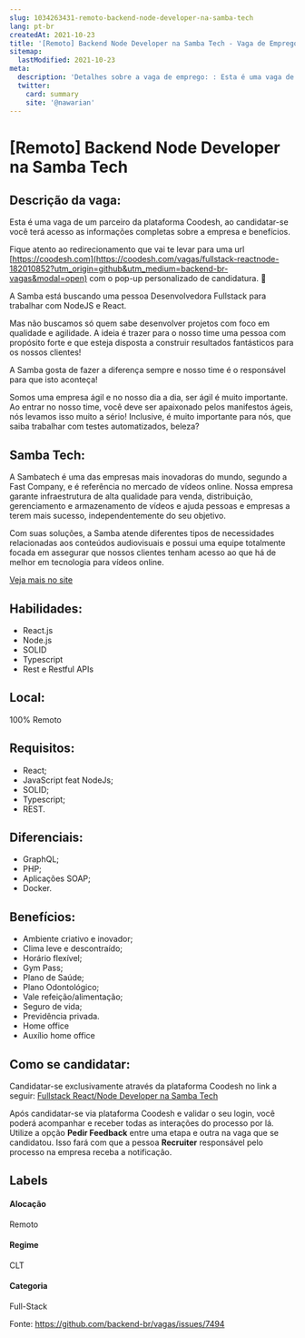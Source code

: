 ```yaml
---
slug: 1034263431-remoto-backend-node-developer-na-samba-tech
lang: pt-br
createdAt: 2021-10-23
title: '[Remoto] Backend Node Developer na Samba Tech - Vaga de Emprego'
sitemap:
  lastModified: 2021-10-23
meta:
  description: 'Detalhes sobre a vaga de emprego: : Esta é uma vaga de um parceiro da plataforma Coodesh, ao candidatar-se você terá acesso as informações completas sobre a empresa e benefícios.  Fique atento ao redirecionamento que vai te levar para uma url [https://coodesh.com](https://coodesh.com/vagas/fullstack-reactnode-182010852?utm_origin=github&utm_medium=backend-br-vagas&modal=open) com o pop-up personalizado de candidatura. 👋 <p>A Samba está buscando uma pessoa Desenvolvedora Fullstack para trabalhar com NodeJS e React.</p> <p>Mas não buscamos só quem sabe desenvolver projetos com foco em qualidade e agilidade. A ideia é trazer para o nosso time uma pessoa com propósito forte e que esteja disposta a construir resultados fantásticos para os nossos clientes!</p> <p>A Samba gosta de fazer a diferença sempre e nosso time é o responsável para que isto aconteça!</p> <p>Somos uma empresa ágil e no nosso dia a dia, ser ágil é muito importante. Ao entrar no nosso time, você deve ser apaixonado pelos manifestos ágeis, nós levamos isso muito a sério! Inclusive, é muito importante para nós, que saiba trabalhar com testes automatizados, beleza?</p>'
  twitter:
    card: summary
    site: '@nawarian'
---
```


# [Remoto] Backend Node Developer na Samba Tech

## Descrição da vaga: 
Esta é uma vaga de um parceiro da plataforma Coodesh, ao candidatar-se você terá acesso as informações completas sobre a empresa e benefícios.


Fique atento ao redirecionamento que vai te levar para uma url [https://coodesh.com](https://coodesh.com/vagas/fullstack-reactnode-182010852?utm_origin=github&utm_medium=backend-br-vagas&modal=open) com o pop-up personalizado de candidatura. 👋
<p>A Samba está buscando uma pessoa Desenvolvedora Fullstack para trabalhar com NodeJS e React.</p>
<p>Mas não buscamos só quem sabe desenvolver projetos com foco em qualidade e agilidade. A ideia é trazer para o nosso time uma pessoa com propósito forte e que esteja disposta a construir resultados fantásticos para os nossos clientes!</p>
<p>A Samba gosta de fazer a diferença sempre e nosso time é o responsável para que isto aconteça!</p>
<p>Somos uma empresa ágil e no nosso dia a dia, ser ágil é muito importante. Ao entrar no nosso time, você deve ser apaixonado pelos manifestos ágeis, nós levamos isso muito a sério! Inclusive, é muito importante para nós, que saiba trabalhar com testes automatizados, beleza?</p>

## Samba Tech: 
 <p>A Sambatech é uma das empresas mais inovadoras do mundo, segundo a Fast Company, e é referência no mercado de vídeos online. Nossa empresa garante infraestrutura de alta qualidade para venda, distribuição, gerenciamento e armazenamento de vídeos e ajuda pessoas e empresas a terem mais sucesso, independentemente do seu objetivo.</p>
<p>Com suas soluções, a Samba atende diferentes tipos de necessidades relacionadas aos conteúdos audiovisuais e possui uma equipe totalmente focada em assegurar que nossos clientes tenham acesso ao que há de melhor em tecnologia para vídeos online.&nbsp;&nbsp;&nbsp;</p><a href='https://coodesh.com/empresas/samba-tech'>Veja mais no site</a>

 ## Habilidades: 
 - React.js 
- Node.js 
- SOLID 
- Typescript 
- Rest e Restful APIs
## Local: 
 100% Remoto
## Requisitos: 
 - React; 
- JavaScript feat NodeJs; 
- SOLID; 
- Typescript; 
- REST.
## Diferenciais: 
 - GraphQL; 
- PHP; 
- Aplicações SOAP; 
- Docker.
## Benefícios: 
 - Ambiente criativo e inovador; 
- Clima leve e descontraído; 
- Horário flexível; 
- Gym Pass;  
- Plano de Saúde; 
- Plano Odontológico; 
- Vale refeição/alimentação; 
- Seguro de vida; 
- Previdência privada. 
- Home office 
- Auxílio home office
## Como se candidatar:
Candidatar-se exclusivamente através da plataforma Coodesh no link a seguir: [Fullstack React/Node Developer na Samba Tech](https://coodesh.com/vagas/fullstack-reactnode-182010852?utm_origin=github&utm_medium=backend-br-vagas&modal=open)


Após candidatar-se via plataforma Coodesh e validar o seu login, você poderá acompanhar e receber todas as interações do processo por lá. Utilize a opção **Pedir Feedback** entre uma etapa e outra na vaga que se candidatou. Isso fará com que a pessoa **Recruiter** responsável pelo processo na empresa receba a notificação.
## Labels
#### Alocação
Remoto
#### Regime
CLT
#### Categoria
Full-Stack

Fonte: https://github.com/backend-br/vagas/issues/7494